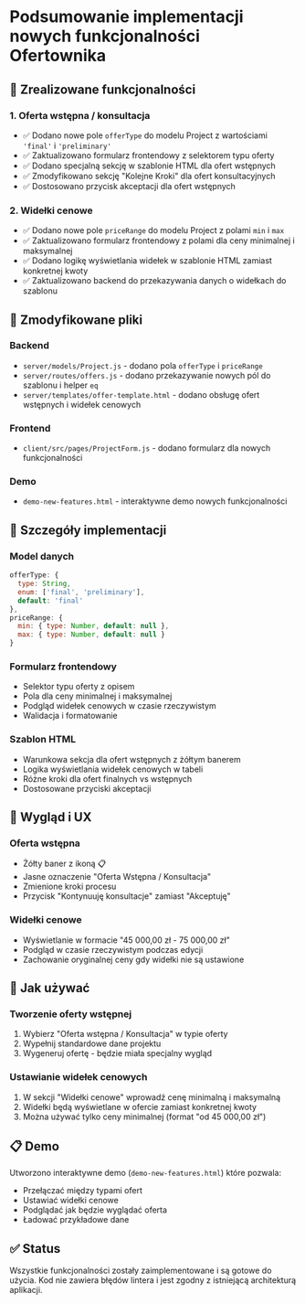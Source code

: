 # Podsumowanie implementacji nowych funkcjonalności Ofertownika

## 🎯 Zrealizowane funkcjonalności

### 1. Oferta wstępna / konsultacja
- ✅ Dodano nowe pole `offerType` do modelu Project z wartościami `'final'` i `'preliminary'`
- ✅ Zaktualizowano formularz frontendowy z selektorem typu oferty
- ✅ Dodano specjalną sekcję w szablonie HTML dla ofert wstępnych
- ✅ Zmodyfikowano sekcję "Kolejne Kroki" dla ofert konsultacyjnych
- ✅ Dostosowano przycisk akceptacji dla ofert wstępnych

### 2. Widełki cenowe
- ✅ Dodano nowe pole `priceRange` do modelu Project z polami `min` i `max`
- ✅ Zaktualizowano formularz frontendowy z polami dla ceny minimalnej i maksymalnej
- ✅ Dodano logikę wyświetlania widełek w szablonie HTML zamiast konkretnej kwoty
- ✅ Zaktualizowano backend do przekazywania danych o widełkach do szablonu

## 📁 Zmodyfikowane pliki

### Backend
- `server/models/Project.js` - dodano pola `offerType` i `priceRange`
- `server/routes/offers.js` - dodano przekazywanie nowych pól do szablonu i helper `eq`
- `server/templates/offer-template.html` - dodano obsługę ofert wstępnych i widełek cenowych

### Frontend
- `client/src/pages/ProjectForm.js` - dodano formularz dla nowych funkcjonalności

### Demo
- `demo-new-features.html` - interaktywne demo nowych funkcjonalności

## 🔧 Szczegóły implementacji

### Model danych
```javascript
offerType: {
  type: String,
  enum: ['final', 'preliminary'],
  default: 'final'
},
priceRange: {
  min: { type: Number, default: null },
  max: { type: Number, default: null }
}
```

### Formularz frontendowy
- Selektor typu oferty z opisem
- Pola dla ceny minimalnej i maksymalnej
- Podgląd widełek cenowych w czasie rzeczywistym
- Walidacja i formatowanie

### Szablon HTML
- Warunkowa sekcja dla ofert wstępnych z żółtym banerem
- Logika wyświetlania widełek cenowych w tabeli
- Różne kroki dla ofert finalnych vs wstępnych
- Dostosowane przyciski akceptacji

## 🎨 Wygląd i UX

### Oferta wstępna
- Żółty baner z ikoną 📋
- Jasne oznaczenie "Oferta Wstępna / Konsultacja"
- Zmienione kroki procesu
- Przycisk "Kontynuuję konsultacje" zamiast "Akceptuję"

### Widełki cenowe
- Wyświetlanie w formacie "45 000,00 zł - 75 000,00 zł"
- Podgląd w czasie rzeczywistym podczas edycji
- Zachowanie oryginalnej ceny gdy widełki nie są ustawione

## 🚀 Jak używać

### Tworzenie oferty wstępnej
1. Wybierz "Oferta wstępna / Konsultacja" w typie oferty
2. Wypełnij standardowe dane projektu
3. Wygeneruj ofertę - będzie miała specjalny wygląd

### Ustawianie widełek cenowych
1. W sekcji "Widełki cenowe" wprowadź cenę minimalną i maksymalną
2. Widełki będą wyświetlane w ofercie zamiast konkretnej kwoty
3. Można używać tylko ceny minimalnej (format "od 45 000,00 zł")

## 📋 Demo
Utworzono interaktywne demo (`demo-new-features.html`) które pozwala:
- Przełączać między typami ofert
- Ustawiać widełki cenowe
- Podglądać jak będzie wyglądać oferta
- Ładować przykładowe dane

## ✅ Status
Wszystkie funkcjonalności zostały zaimplementowane i są gotowe do użycia. Kod nie zawiera błędów lintera i jest zgodny z istniejącą architekturą aplikacji.
